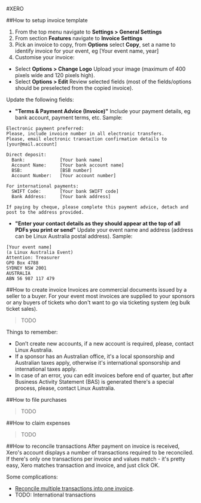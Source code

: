 #XERO

##How to setup invoice template

1. From the top menu navigate to **Settings > General Settings**
2. From section **Features** navigate to **Invoice Settings**
3. Pick an invoice to copy, from **Options** select **Copy**, set a name to identify invoice for your event, eg [Your event name, year]
4. Customise your invoice:
* Select **Options > Change Logo**
Upload your image (maximum of 400 pixels wide and 120 pixels high).
* Select **Options > Edit**
Review selected fields (most of the fields/options should be preselected from the copied invoice). 

Update the following fields:

* **"Terms & Payment Advice (Invoice)"**
Include your payment details, eg bank account, payment terms, etc. Sample:

```
Electronic payment preferred:
Please, include invoice number in all electronic transfers.
Please, email electronic transaction confirmation details to [your@mail.account]

Direct deposit:
  Bank:             [Your bank name] 
  Account Name:     [Your bank account name]
  BSB:              [BSB number]
  Account Number:   [Your account number]

For international payments:
  SWIFT Code:       [Your bank SWIFT code]
  Bank Address:     [Your bank address]

If paying by cheque, please complete this payment advice, detach and post to the address provided.
```



* **"Enter your contact details as they should appear at the top of all PDFs you print or send"**
Update your event name and address (address can be Linux Australia postal address). Sample:

```
[Your event name]
(a Linux Australia Event)
Attention: Treasurer
GPO Box 4788
SYDNEY NSW 2001
AUSTRALIA
ABN 56 987 117 479
```

##How to create invoice
Invoices are commercial documents issued by a seller to a buyer. For your event most invoices are supplied to your sponsors or any buyers of tickets who don't want to go via ticketing system (eg bulk ticket sales).

>TODO

Things to remember:

* Don’t create new accounts, if a new account is required, please, contact Linux Australia.
* If a sponsor has an Australian office, it's a local sponsorship and Australian taxes apply, otherwise it's international sponsorship and international taxes apply.
* In case of an error, you can edit invoices before end of quarter, but after Business Activity Statement (BAS) is generated there's a special process, please, contact Linux Australia.


##How to file purchases
>TODO

##How to claim expenses
>TODO

##How to reconcile transactions
After payment on invoice is received, Xero's account displays a number of transactions required to be reconciled.
If there's only one transactions per invoice and values match - it's pretty easy, Xero matches transaction and invoice, and just click OK.

Some complications: 

- [Reconcile multiple transactions into one invoice](http://www.easyonlinebookkeeping.com.au/xero-basics/multiple-payments/).
- TODO: International transactions 

